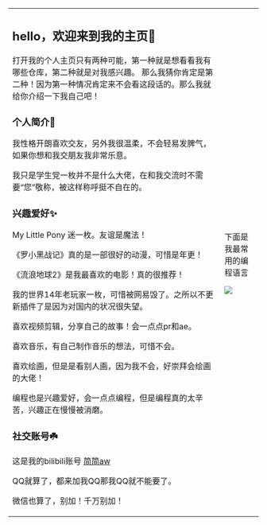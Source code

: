<table>
    <tr>
      <td>
        <h2>hello，欢迎来到我的主页🎉</h2>
          <p>打开我的个人主页只有两种可能，第一种就是想看看我有哪些仓库，第二种就是对我感兴趣。
            那么我猜你肯定是第二种！因为第一种情况肯定来不会看这段话的。那么我就给你介绍一下我自己吧！<p>
        <h3>个人简介🎀</h3>
          <p>我性格开朗喜欢交友，另外我很温柔，不会轻易发脾气，如果你想和我交朋友我非常乐意。</p>
          <p>我只是学生党一枚并不是什么大佬，在和我交流时不需要“您”敬称，被这样称呼挺不自在的。</p>
        <h3>兴趣爱好✨</h3>
          <p>My Little Pony 迷一枚。友谊是魔法！<p>
          <p>《罗小黑战记》真的是一部很好的动漫，可惜是年更！<p>
          <p>《流浪地球2》是我最喜欢的电影！真的很推荐！<p>
          <p>我的世界14年老玩家一枚，可惜被网易毁了。之所以不更新插件了是因为对国内的状况很失望。<p>
          <p>喜欢视频剪辑，分享自己的故事！会一点点pr和ae。</p>
          <p>喜欢音乐，有自己制作音乐的想法，可惜不会。</p>
          <p>喜欢绘画，但是是看别人画，因为我不会，好崇拜会绘画的大佬！</p>
          <p>编程也是兴趣爱好，会一点点编程，但是编程真的太辛苦，兴趣正在慢慢被消磨。</p>
        <h3>社交账号☘️</h3>
          <p>这是我的bilibili账号 <a href="https://space.bilibili.com/299354420">简简aw</a></p>
          <p>QQ就算了，都来加我QQ那我QQ就不能要了。</p>
          <p>微信也算了，别加！千万别加！</p>
      </td>
      <td>
        <p> 下面是我最常用的编程语言 </p>
        <p><img src='https://github-readme-stats.vercel.app/api/top-langs?username=jianjianai&langs_count=6'></img></p>
      </td>
    </tr>
</table>
